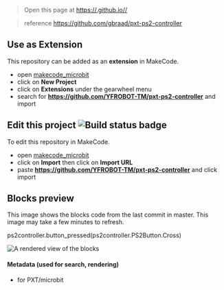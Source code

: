 
> Open this page at [https://.github.io//](https://.github.io//)

> reference https://github.com/gbraad/pxt-ps2-controller

## Use as Extension

This repository can be added as an **extension** in MakeCode.

* open [makecode_microbit](https://makecode.microbit.org/)
* click on **New Project**
* click on **Extensions** under the gearwheel menu
* search for **https://github.com/YFROBOT-TM/pxt-ps2-controller** and import

## Edit this project ![Build status badge](https://github.com//workflows/MakeCode/badge.svg)

To edit this repository in MakeCode.

* open [makecode_microbit](https://makecode.microbit.org/)
* click on **Import** then click on **Import URL**
* paste **https://github.com/YFROBOT-TM/pxt-ps2-controller** and click import

## Blocks preview

This image shows the blocks code from the last commit in master.
This image may take a few minutes to refresh.

ps2controller.button_pressed(ps2controller.PS2Button.Cross)

![A rendered view of the blocks](https://github.com//raw/master/.github/makecode/blocks.png)

#### Metadata (used for search, rendering)

* for PXT/microbit
<script src="https://makecode.com/gh-pages-embed.js"></script><script>makeCodeRender("{{ site.makecode.home_url }}", "{{ site.github.owner_name }}/{{ site.github.repository_name }}");</script>
